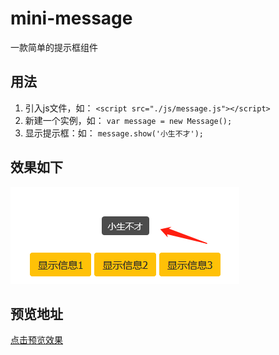 # mini-message
一款简单的提示框组件
## 用法
1. 引入js文件，如：
``<script src="./js/message.js"></script>``
2. 新建一个实例，如：
``var message = new Message();``
3. 显示提示框：如：
``message.show('小生不才');``
## 效果如下
![效果展示](./img/domo.png)
## 预览地址
[点击预览效果](https://zhongzhifa.github.io/mini-message/)